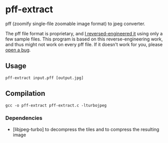 # pff-extract
pff (zoomify single-file zoomable image format) to jpeg converter.

The pff file format is proprietary, and [I reversed-engineered it](https://github.com/lovasoa/pff-extract/wiki/PFF-file-format) using only a few sample files. This program is based on this reverse-engineering work, and thus might not work on every pff file. If it doesn't work for you, please [open a bug](https://github.com/lovasoa/pff-extract/issues/new).

## Usage
```
pff-extract input.pff [output.jpg]
```

## Compilation
```
gcc -o pff-extract pff-extract.c -lturbojpeg
```

### Dependencies
 * [libjpeg-turbo] to decompress the tiles and to compress the resulting image
